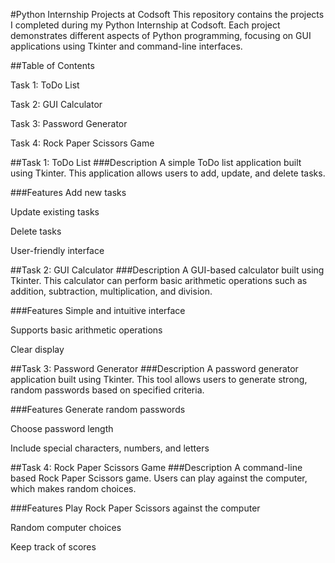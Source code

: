 #Python Internship Projects at Codsoft
This repository contains the projects I completed during my Python Internship at Codsoft. Each project demonstrates different aspects of Python programming, focusing on GUI applications using Tkinter and command-line interfaces.

##Table of Contents

Task 1: ToDo List

Task 2: GUI Calculator

Task 3: Password Generator

Task 4: Rock Paper Scissors Game

##Task 1: ToDo List
###Description
A simple ToDo list application built using Tkinter. This application allows users to add, update, and delete tasks.

###Features
Add new tasks

Update existing tasks

Delete tasks

User-friendly interface

##Task 2: GUI Calculator
###Description
A GUI-based calculator built using Tkinter. This calculator can perform basic arithmetic operations such as addition, subtraction, multiplication, and division.

###Features
Simple and intuitive interface

Supports basic arithmetic operations

Clear display

##Task 3: Password Generator
###Description
A password generator application built using Tkinter. This tool allows users to generate strong, random passwords based on specified criteria.

###Features
Generate random passwords

Choose password length

Include special characters, numbers, and letters

##Task 4: Rock Paper Scissors Game
###Description
A command-line based Rock Paper Scissors game. Users can play against the computer, which makes random choices.

###Features
Play Rock Paper Scissors against the computer

Random computer choices

Keep track of scores
